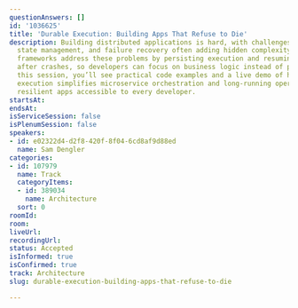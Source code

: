 ```yaml
---
questionAnswers: []
id: '1036625'
title: 'Durable Execution: Building Apps That Refuse to Die'
description: Building distributed applications is hard, with challenges like retries,
  state management, and failure recovery often adding hidden complexity. Durable execution
  frameworks address these problems by persisting execution and resuming seamlessly
  after crashes, so developers can focus on business logic instead of plumbing. In
  this session, you’ll see practical code examples and a live demo of how durable
  execution simplifies microservice orchestration and long-running operations, making
  resilient apps accessible to every developer.
startsAt:
endsAt:
isServiceSession: false
isPlenumSession: false
speakers:
- id: e02322d4-d2f8-420f-8f04-6cd8af9d88ed
  name: Sam Dengler
categories:
- id: 107979
  name: Track
  categoryItems:
  - id: 389034
    name: Architecture
  sort: 0
roomId:
room:
liveUrl:
recordingUrl:
status: Accepted
isInformed: true
isConfirmed: true
track: Architecture
slug: durable-execution-building-apps-that-refuse-to-die

---
```

